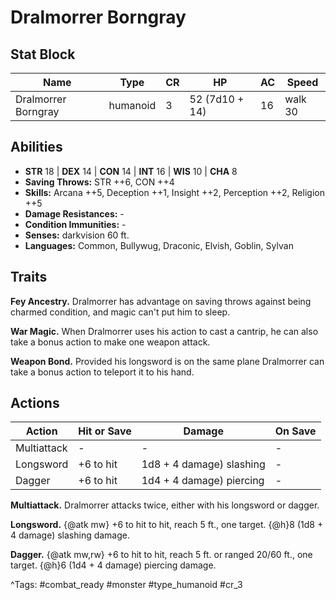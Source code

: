 # Dralmorrer Borngray

## Stat Block

| Name | Type | CR | HP | AC | Speed |
|------|------|----|----|----|-------|
| Dralmorrer Borngray | humanoid | 3 | 52 (7d10 + 14) | 16 | walk 30 |

## Abilities

- **STR** 18 | **DEX** 14 | **CON** 14 | **INT** 16 | **WIS** 10 | **CHA** 8
- **Saving Throws:** STR ++6, CON ++4  
- **Skills:** Arcana ++5, Deception ++1, Insight ++2, Perception ++2, Religion ++5  
- **Damage Resistances:** -  
- **Condition Immunities:** -  
- **Senses:** darkvision 60 ft.  
- **Languages:** Common, Bullywug, Draconic, Elvish, Goblin, Sylvan

## Traits

**Fey Ancestry.** Dralmorrer has advantage on saving throws against being charmed condition, and magic can't put him to sleep.

**War Magic.** When Dralmorrer uses his action to cast a cantrip, he can also take a bonus action to make one weapon attack.

**Weapon Bond.** Provided his longsword is on the same plane Dralmorrer can take a bonus action to teleport it to his hand.


## Actions

| Action | Hit or Save | Damage | On Save |
|--------|--------------|--------|----------|
| Multiattack | - | - | - |
| Longsword | +6 to hit | 1d8 + 4 damage) slashing | - |
| Dagger | +6 to hit | 1d4 + 4 damage) piercing | - |

**Multiattack.** Dralmorrer attacks twice, either with his longsword or dagger.

**Longsword.** {@atk mw} +6 to hit to hit, reach 5 ft., one target. {@h}8 (1d8 + 4 damage) slashing damage.

**Dagger.** {@atk mw,rw} +6 to hit to hit, reach 5 ft. or ranged 20/60 ft., one target. {@h}6 (1d4 + 4 damage) piercing damage.


^Tags: #combat_ready #monster #type_humanoid #cr_3